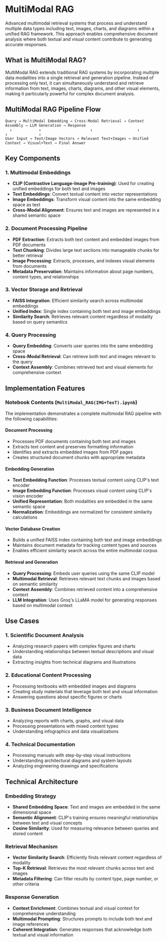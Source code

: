 # MultiModal RAG

Advanced multimodal retrieval systems that process and understand multiple data types including text, images, charts, and diagrams within a unified RAG framework. This approach enables comprehensive document analysis where both textual and visual content contribute to generating accurate responses.

## What is MultiModal RAG?

MultiModal RAG extends traditional RAG systems by incorporating multiple data modalities into a single retrieval and generation pipeline. Instead of processing only text, it can simultaneously understand and retrieve information from text, images, charts, diagrams, and other visual elements, making it particularly powerful for complex document analysis.

## MultiModal RAG Pipeline Flow

```
Query → MultiModal Embedding → Cross-Modal Retrieval → Context Assembly → LLM Generation → Response
  ↓            ↓                      ↓                    ↓              ↓              ↓
User Input → Text/Image Vectors → Relevant Text+Images → Unified Context → Visual+Text → Final Answer
```

## Key Components

### 1. Multimodal Embeddings
- **CLIP (Contrastive Language-Image Pre-training)**: Used for creating unified embeddings for both text and images
- **Text Embeddings**: Convert textual content into vector representations
- **Image Embeddings**: Transform visual content into the same embedding space as text
- **Cross-Modal Alignment**: Ensures text and images are represented in a shared semantic space

### 2. Document Processing Pipeline
- **PDF Extraction**: Extracts both text content and embedded images from PDF documents
- **Text Chunking**: Divides large text sections into manageable chunks for better retrieval
- **Image Processing**: Extracts, processes, and indexes visual elements from documents
- **Metadata Preservation**: Maintains information about page numbers, content types, and relationships

### 3. Vector Storage and Retrieval
- **FAISS Integration**: Efficient similarity search across multimodal embeddings
- **Unified Index**: Single index containing both text and image embeddings
- **Similarity Search**: Retrieves relevant content regardless of modality based on query semantics

### 4. Query Processing
- **Query Embedding**: Converts user queries into the same embedding space
- **Cross-Modal Retrieval**: Can retrieve both text and images relevant to the query
- **Context Assembly**: Combines retrieved text and visual elements for comprehensive context

## Implementation Features

### Notebook Contents (`MultiModal_RAG(IMG+TexT).ipynb`)

The implementation demonstrates a complete multimodal RAG pipeline with the following capabilities:

#### Document Processing
- Processes PDF documents containing both text and images
- Extracts text content and preserves formatting information
- Identifies and extracts embedded images from PDF pages
- Creates structured document chunks with appropriate metadata

#### Embedding Generation
- **Text Embedding Function**: Processes textual content using CLIP's text encoder
- **Image Embedding Function**: Processes visual content using CLIP's vision encoder
- **Unified Representation**: Both modalities are embedded in the same semantic space
- **Normalization**: Embeddings are normalized for consistent similarity calculations

#### Vector Database Creation
- Builds a unified FAISS index containing both text and image embeddings
- Maintains document metadata for tracking content types and sources
- Enables efficient similarity search across the entire multimodal corpus

#### Retrieval and Generation
- **Query Processing**: Embeds user queries using the same CLIP model
- **Multimodal Retrieval**: Retrieves relevant text chunks and images based on semantic similarity
- **Context Assembly**: Combines retrieved content into a comprehensive context
- **LLM Integration**: Uses Groq's LLaMA model for generating responses based on multimodal context

## Use Cases

### 1. Scientific Document Analysis
- Analyzing research papers with complex figures and charts
- Understanding relationships between textual descriptions and visual data
- Extracting insights from technical diagrams and illustrations

### 2. Educational Content Processing
- Processing textbooks with embedded images and diagrams
- Creating study materials that leverage both text and visual information
- Answering questions about specific figures or charts

### 3. Business Document Intelligence
- Analyzing reports with charts, graphs, and visual data
- Processing presentations with mixed content types
- Understanding infographics and data visualizations

### 4. Technical Documentation
- Processing manuals with step-by-step visual instructions
- Understanding architectural diagrams and system layouts
- Analyzing engineering drawings and specifications

## Technical Architecture

### Embedding Strategy
- **Shared Embedding Space**: Text and images are embedded in the same dimensional space
- **Semantic Alignment**: CLIP's training ensures meaningful relationships between text and visual concepts
- **Cosine Similarity**: Used for measuring relevance between queries and stored content

### Retrieval Mechanism
- **Vector Similarity Search**: Efficiently finds relevant content regardless of modality
- **Top-K Retrieval**: Retrieves the most relevant chunks across text and images
- **Metadata Filtering**: Can filter results by content type, page number, or other criteria

### Response Generation
- **Context Enrichment**: Combines textual and visual context for comprehensive understanding
- **Multimodal Prompting**: Structures prompts to include both text and image references
- **Coherent Integration**: Generates responses that acknowledge both textual and visual information

